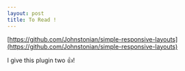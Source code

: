 ```yaml
---
layout: post
title: To Read !
---
```

[https://github.com/Johnstonian/simple-responsive-layouts](https://github.com/Johnstonian/simple-responsive-layouts)

I give this plugin two :+1:!
